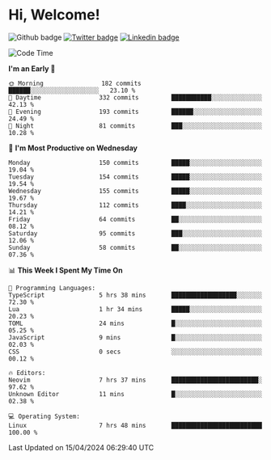   # Hi, Welcome!
  ![Github badge](https://img.shields.io/github/followers/kraken-afk.svg?style=social&label=Follow&maxAge=2592000)
  [![Twitter badge](https://img.shields.io/badge/-Twitter-00acee?style=flat-square&logo=Twitter&logoColor=white)](https://twitter.com/trshppl)
  [![Linkedin badge](https://img.shields.io/badge/LinkedIn-0077B5?style=flat-square&logo=linkedin&logoColor=white)](https://www.linkedin.com/in/noveanrer)
<!--START_SECTION:waka-->
![Code Time](http://img.shields.io/badge/Code%20Time-140%20hrs%2040%20mins-blue)

**I'm an Early 🐤** 

```text
🌞 Morning                182 commits         ██████░░░░░░░░░░░░░░░░░░░   23.10 % 
🌆 Daytime                332 commits         ███████████░░░░░░░░░░░░░░   42.13 % 
🌃 Evening                193 commits         ██████░░░░░░░░░░░░░░░░░░░   24.49 % 
🌙 Night                  81 commits          ███░░░░░░░░░░░░░░░░░░░░░░   10.28 % 
```
📅 **I'm Most Productive on Wednesday** 

```text
Monday                   150 commits         █████░░░░░░░░░░░░░░░░░░░░   19.04 % 
Tuesday                  154 commits         █████░░░░░░░░░░░░░░░░░░░░   19.54 % 
Wednesday                155 commits         █████░░░░░░░░░░░░░░░░░░░░   19.67 % 
Thursday                 112 commits         ████░░░░░░░░░░░░░░░░░░░░░   14.21 % 
Friday                   64 commits          ██░░░░░░░░░░░░░░░░░░░░░░░   08.12 % 
Saturday                 95 commits          ███░░░░░░░░░░░░░░░░░░░░░░   12.06 % 
Sunday                   58 commits          ██░░░░░░░░░░░░░░░░░░░░░░░   07.36 % 
```


📊 **This Week I Spent My Time On** 

```text
💬 Programming Languages: 
TypeScript               5 hrs 38 mins       ██████████████████░░░░░░░   72.30 % 
Lua                      1 hr 34 mins        █████░░░░░░░░░░░░░░░░░░░░   20.23 % 
TOML                     24 mins             █░░░░░░░░░░░░░░░░░░░░░░░░   05.25 % 
JavaScript               9 mins              █░░░░░░░░░░░░░░░░░░░░░░░░   02.03 % 
CSS                      0 secs              ░░░░░░░░░░░░░░░░░░░░░░░░░   00.12 % 

🔥 Editors: 
Neovim                   7 hrs 37 mins       ████████████████████████░   97.62 % 
Unknown Editor           11 mins             █░░░░░░░░░░░░░░░░░░░░░░░░   02.38 % 

💻 Operating System: 
Linux                    7 hrs 48 mins       █████████████████████████   100.00 % 
```


 Last Updated on 15/04/2024 06:29:40 UTC
<!--END_SECTION:waka-->